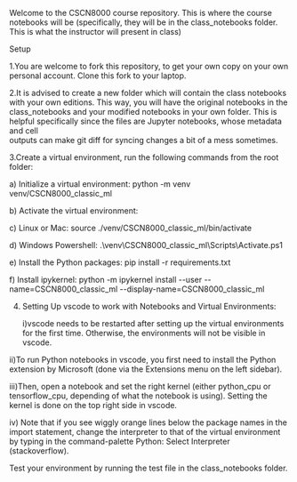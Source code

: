 Welcome to the CSCN8000 course repository. 
This is where the course notebooks will be (specifically, they will be in the class_notebooks folder. This is what the instructor will present in class)

Setup

1.You are welcome to fork this repository, to get your own copy on your own personal account. Clone this fork to your laptop.

2.It is advised to create a new folder which will contain the class notebooks with your own editions. This way, you will have the original notebooks in the  
  class_notebooks and your modified notebooks in your own folder. This is helpful specifically since the files are Jupyter notebooks, whose metadata and cell  
  outputs can make git diff for syncing changes a bit of a mess sometimes.

3.Create a virtual environment, run the following commands from the root folder:

   a) Initialize a virtual environment: python -m venv venv/CSCN8000_classic_ml
  
   b) Activate the virtual environment:
  
   c) Linux or Mac: source ./venv/CSCN8000_classic_ml/bin/activate
  
   d) Windows Powershell: .\venv\CSCN8000_classic_ml\Scripts\Activate.ps1
   
   e) Install the Python packages: pip install -r requirements.txt
   
   f) Install ipykernel: python -m ipykernel install --user --name=CSCN8000_classic_ml --display-name=CSCN8000_classic_ml
   
4. Setting Up vscode to work with Notebooks and Virtual Environments:

   i)vscode needs to be restarted after setting up the virtual environments for the first time. Otherwise, the environments will not be visible in vscode.

  ii)To run Python notebooks in vscode, you first need to install the Python extension by Microsoft (done via the Extensions menu on the left sidebar).
  
  iii)Then, open a notebook and set the right kernel (either python_cpu or tensorflow_cpu, depending of what the notebook is using). Setting the kernel is done on 
      the top right side in vscode.

  iv) Note that if you see wiggly orange lines below the package names in the import statement, change the interpreter to that of the virtual environment by typing in the command-palette Python: Select Interpreter (stackoverflow).

Test your environment by running the test file in the class_notebooks folder.
